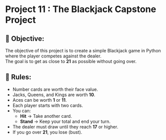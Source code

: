 # Project 11 : The Blackjack Capstone Project
## 🎯 Objective: 
The objective of this project is to create a simple Blackjack game in Python where the player competes against the dealer.  
The goal is to get as close to **21** as possible without going over.

## 📌 Rules:
- Number cards are worth their face value.  
- Jacks, Queens, and Kings are worth **10**.  
- Aces can be worth **1** or **11**.  
- Each player starts with two cards.  
- You can:  
  - **Hit** → Take another card.  
  - **Stand** → Keep your total and end your turn.  
- The dealer must draw until they reach **17** or higher.  
- If you go over **21**, you lose (bust).  